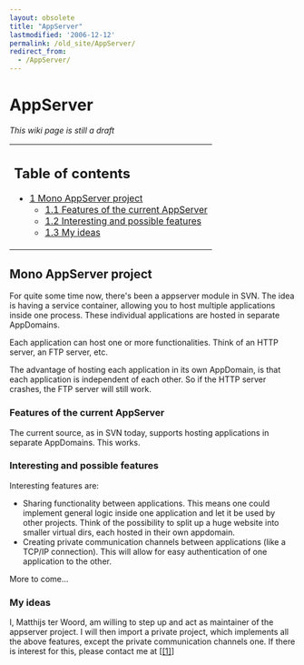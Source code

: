```yaml
---
layout: obsolete
title: "AppServer"
lastmodified: '2006-12-12'
permalink: /old_site/AppServer/
redirect_from:
  - /AppServer/
---
```


AppServer
=========

*This wiki page is still a draft*

<table>
<col width="100%" />
<tbody>
<tr class="odd">
<td align="left"><h2>Table of contents</h2>
<ul>
<li><a href="#mono-appserver-project">1 Mono AppServer project</a>
<ul>
<li><a href="#features-of-the-current-appserver">1.1 Features of the current AppServer</a></li>
<li><a href="#interesting-and-possible-features">1.2 Interesting and possible features</a></li>
<li><a href="#my-ideas">1.3 My ideas</a></li>
</ul></li>
</ul></td>
</tr>
</tbody>
</table>

Mono AppServer project
----------------------

For quite some time now, there's been a appserver module in SVN. The idea is having a service container, allowing you to host multiple applications inside one process. These individual applications are hosted in separate AppDomains.

Each application can host one or more functionalities. Think of an HTTP server, an FTP server, etc.

The advantage of hosting each application in its own AppDomain, is that each application is independent of each other. So if the HTTP server crashes, the FTP server will still work.

### Features of the current AppServer

The current source, as in SVN today, supports hosting applications in separate AppDomains. This works.

### Interesting and possible features

Interesting features are:

-   Sharing functionality between applications. This means one could implement general logic inside one application and let it be used by other projects. Think of the possibility to split up a huge website into smaller virtual dirs, each hosted in their own appdomain.
-   Creating private communication channels between applications (like a TCP/IP connection). This will allow for easy authentication of one application to the other.

More to come...

### My ideas

I, Matthijs ter Woord, am willing to step up and act as maintainer of the appserver project. I will then import a private project, which implements all the above features, except the private communication channels one. If there is interest for this, please contact me at [[[1]](mailto:matthijsterwoord@gmail.com)]

